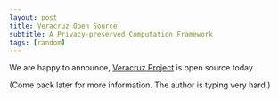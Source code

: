 ```yaml
---
layout: post
title: Veracruz Open Source
subtitle: A Privacy-preserved Computation Framework
tags: [random]
---
```


We are happy to announce, [Veracruz Project][1] is open source today.

(Come back later for more information. The author is typing very hard.)

[1]:https://github.com/veracruz-project/veracruz
